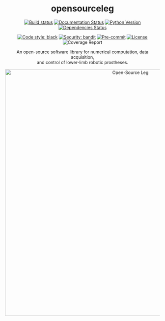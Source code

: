 <div align="center">

# opensourceleg

[![Build status](https://github.com/imsenthur/opensourceleg/workflows/build/badge.svg?branch=master&event=push)](https://github.com/imsenthur/opensourceleg/actions?query=workflow%3Abuild)
[![Documentation Status](https://readthedocs.org/projects/opensourceleg/badge/?version=latest)](https://opensourceleg.readthedocs.io/en/latest/?badge=latest)
[![Python Version](https://img.shields.io/pypi/pyversions/opensourceleg.svg)](https://pypi.org/project/opensourceleg/)
[![Dependencies Status](https://img.shields.io/badge/dependencies-up%20to%20date-brightgreen.svg)](https://github.com/imsenthur/opensourceleg/pulls?utf8=%E2%9C%93&q=is%3Apr%20author%3Aapp%2Fdependabot)

[![Code style: black](https://img.shields.io/badge/code%20style-black-000000.svg)](https://github.com/psf/black)
[![Security: bandit](https://img.shields.io/badge/security-bandit-green.svg)](https://github.com/PyCQA/bandit)
[![Pre-commit](https://img.shields.io/badge/pre--commit-enabled-brightgreen?logo=pre-commit&logoColor=white)](https://github.com/imsenthur/opensourceleg/blob/master/.pre-commit-config.yaml)
[![License](https://img.shields.io/github/license/imsenthur/opensourceleg)](https://github.com/imsenthur/opensourceleg/blob/master/LICENSE)
![Coverage Report](assets/images/coverage.svg)

An open-source software library for numerical computation, data acquisition, <br>and control of lower-limb robotic prostheses.

<img src="assets/images/banner.gif" width="800" title="Open-Source Leg">
